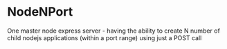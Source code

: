 # NodeNPort
One master node express server - having the ability to create N number of child nodejs applications (within a port range) using just a POST call